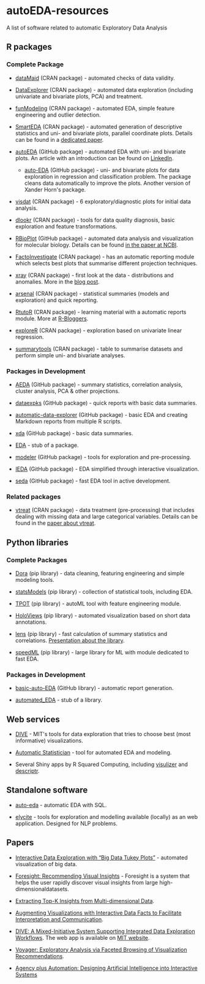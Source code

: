 # autoEDA-resources

A list of software related to automatic Exploratory Data Analysis


## R packages

### Complete Package

- [dataMaid](https://github.com/ekstroem/dataMaid) (CRAN package) - automated checks of data validity.

- [DataExplorer](https://github.com/boxuancui/DataExplorer) (CRAN package) - automated data exploration (including univariate and bivariate plots, PCA) and  treatment.

- [funModeling](https://cran.r-project.org/package=funModeling) (CRAN package) - automated EDA, simple feature engineering and outlier detection.

- [SmartEDA](https://cran.r-project.org/package=SmartEDA) (CRAN package) - automated generation of descriptive statistics and uni- and bivariate plots, parallel coordinate plots. Details can be found in a [dedicated paper](https://www.researchgate.net/publication/331700451_SmartEDA_An_R_Package_for_Automated_Exploratory_Data_Analysis). 

- [autoEDA](https://github.com/XanderHorn/autoEDA) (GitHub package) - automated EDA with uni- and bivariate plots. An article with an introduction can be found on [LinkedIn](https://www.linkedin.com/pulse/automated-exploratory-data-analysis-r-xander-horn/).

    * [auto-EDA](https://github.com/souravbose1991/Auto-EDA) (GitHub package) - uni- and bivariate plots for data exploration in regression and classification problem. The package cleans data automatically to improve the plots. Another version of Xander Horn's package.

- [visdat](https://github.com/ropensci/visdat) (CRAN package) - 6 exploratory/diagnostic plots for initial data analysis.

- [dlookr](https://cran.r-project.org/web/packages/dlookr/) (CRAN package) - tools for data quality diagnosis, basic exploration and feature transformations.

- [RBioPlot](https://github.com/jzhangc/git_R_STATS_KBS) (GitHub package) - automated data analysis and visualization for molecular biology. Details can be found [in the paper at NCBI](https://www.ncbi.nlm.nih.gov/pmc/articles/PMC5045883/).

- [FactoInvestigate](http://factominer.free.fr/reporting/index.html) (CRAN package) - has an automatic reporting module which selects best plots that summarise different projection techniques.

- [xray](https://cran.r-project.org/package=xray) (CRAN package) - first look at the data - distributions and anomalies. More in the [blog post](https://www.r-bloggers.com/xray-the-r-package-to-have-x-ray-vision-on-your-datasets/).

- [arsenal](https://cran.r-project.org/package=arsenal) (CRAN package) - statistical summaries (models and exploration) and quick reporting.

- [RtutoR](https://cran.r-project.org/package=RtutoR) (CRAN package) - learning material with a automatic reports module. More at [R-Bloggers](https://www.r-bloggers.com/automating-basic-eda/).

- [exploreR](https://cran.r-project.org/package=exploreR) (CRAN package) - exploration based on univariate linear regression.

- [summarytools](https://cran.r-project.org/package=summarytools) (CRAN package) - table to summarise datasets and perform simple uni- and bivariate analyses.

### Packages in Development

- [AEDA](https://github.com/tuanle618/AEDA) (GitHub package) - summary statistics, correlation analysis, cluster analysis, PCA & other projections.

- [dataexpks](https://github.com/DublinLearningGroup/dataexpks) (GitHub package) - quick reports with basic data summaries.

- [automatic-data-explorer](https://github.com/elastacloud/automatic-data-explorer/) (GitHub package) - basic EDA and creating Markdown reports from multiple R scripts.

- [xda](https://github.com/ujjwalkarn/xda) (GitHub package) - basic data summaries.

- [EDA](https://github.com/JamesDavidLawrence/EDA) - stub of a package.

- [modeler](https://github.com/mattmills49/modeler) (GitHub package) - tools for exploration and pre-processing.

- [IEDA](https://github.com/krupanss/IEDA) (GitHub package) - EDA simplified through interactive visualization.

- [seda](https://github.com/bruno-pinheiro/seda) (GitHub package) - fast EDA tool in active development.

### Related packages

- [vtreat](https://cran.r-project.org/web/packages/vtreat/index.html) (CRAN package) - data treatment (pre-processing) that includes dealing with missing data and large categorical variables. Details can be found in the [paper about vtreat](https://arxiv.org/pdf/1611.09477.pdf).


## Python libraries

### Complete Packages

- [Dora](https://github.com/NathanEpstein/Dora) (pip library) - data cleaning, featuring engineering and simple modeling tools.

- [statsModels](http://www.statsmodels.org) (pip library) - collection of statistical tools, including EDA.

- [TPOT](https://github.com/EpistasisLab/tpot) (pip library) - autoML tool with feature engineering module.
 
- [HoloViews](https://github.com/pyviz/holoviews) (pip library) - automated visualization based on short data annotations.

- [lens](https://github.com/facultyai/lens) (pip library) - fast calculation of summary statistics and correlations. [Presentation about the library](https://www.slideshare.net/VictorZabalza/automated-data-exploration-building-efficient-analysis-pipelines-with-dask-81328214).

- [speedML](https://speedml.com) (pip library) - large library for ML with module dedicated to fast EDA. 

### Packages in Development

- [basic-auto-EDA](https://github.com/AnkushAppy/basic-auto-eda) (GitHub library) - automatic report generation.

- [automated_EDA](https://github.com/hari2594/Automated_EDA) - stub of a library.


## Web services

- [DIVE](https://dive.media.mit.edu/) - MIT's tools for data exploration that tries to choose best (most informative) visualizations.

- [Automatic Statistician](https://automaticstatistician.com/index/) - tool for automated EDA and modeling.

- Several Shiny apps by R Squared Computing, including [visulizer](https://www.rsquaredcomputing.com/shiny/xplorerr/) and [descriptr](https://www.rsquaredcomputing.com/shiny/descriptr/).


## Standalone software

- [auto-eda](https://github.com/darenasc/auto-eda) - automatic EDA with SQL.

- [elycite](http://lrei.github.io/elycite/) - tools for exploration and modelling available (locally) as an web application. Designed for NLP problems.


## Papers

- [Interactive Data Exploration with “Big Data Tukey Plots”](http://www.absolutedc.com/resources/pdf/tukey.pdf) - automated visualization of big data.

- [Foresight: Recommending Visual Insights](http://www.vldb.org/pvldb/vol10/p1937-parthasarathy.pdf) - Foresight is a system that helps the user rapidly discover visual insights from large high-dimensionaldatasets.

- [Extracting Top-K Insights from Multi-dimensional Data](http://www4.comp.polyu.edu.hk/~csbtang/pub/SIGMOD17_insight.pdf).

- [Augmenting Visualizations with Interactive Data Facts to Facilitate Interpretation and Communication](https://arjun010.github.io/static/papers/voder-infovis18.pdf).

- [DIVE: A Mixed-Initiative System Supporting Integrated Data Exploration Workflows](https://dive.media.mit.edu/assets/DIVE_HILDA_2018.pdf). The web app is available on [MIT website](https://dive.media.mit.edu/).

- [Voyager: Exploratory Analysis via Faceted Browsing of Visualization Recommendations](https://ieeexplore.ieee.org/document/7192728).

- [Agency plus Automation: Designing Artificial Intelligence into Interactive Systems](http://idl.cs.washington.edu/files/2019-AgencyPlusAutomation-PNAS.pdf)
